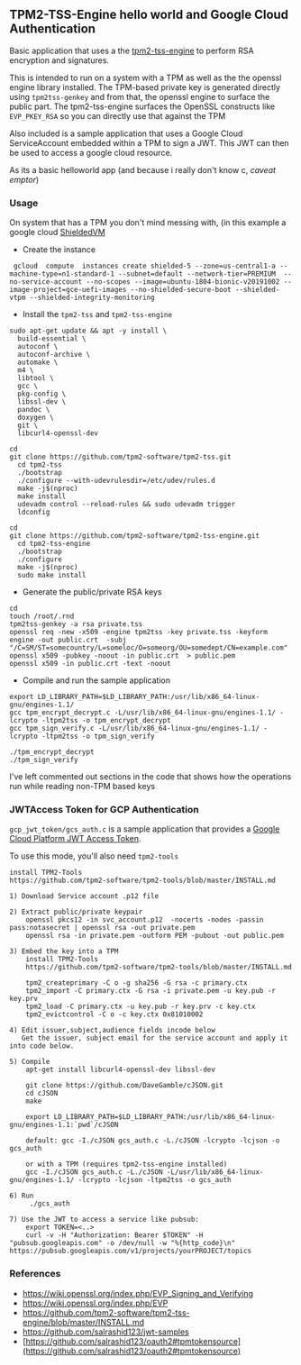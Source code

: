 ## TPM2-TSS-Engine hello world and Google Cloud Authentication 

Basic application that uses a the [tpm2-tss-engine](https://github.com/tpm2-software/tpm2-tss-engine/) to perform RSA encryption and signatures.

This is intended to run on a system with a TPM as well as the the openssl engine library installed.  The TPM-based private key is generated directly using `tpm2tss-genkey` and from that, the openssl engine to surface the public part.  The tpm2-tss-engine surfaces the OpenSSL constructs like `EVP_PKEY_RSA` so you can directly use that against the TPM

Also included is a sample application that uses a Google Cloud ServiceAccount embedded within a TPM to sign a JWT.  This JWT can then be used to access a google cloud resource.

As its a basic helloworld app (and because i really don't know c, _caveat emptor_)


### Usage

On  system that has a TPM you don't mind messing with, (in this example a google cloud [ShieldedVM](https://cloud.google.com/security/shielded-cloud/shielded-vm)


- Create the instance
```
 gcloud  compute  instances create shielded-5 --zone=us-central1-a --machine-type=n1-standard-1 --subnet=default --network-tier=PREMIUM  --no-service-account --no-scopes --image=ubuntu-1804-bionic-v20191002 --image-project=gce-uefi-images --no-shielded-secure-boot --shielded-vtpm --shielded-integrity-monitoring
```


- Install the `tpm2-tss` and `tpm2-tss-engine`

```
sudo apt-get update && apt -y install \
  build-essential \
  autoconf \
  autoconf-archive \
  automake \
  m4 \
  libtool \
  gcc \
  pkg-config \
  libssl-dev \
  pandoc \
  doxygen \
  git \
  libcurl4-openssl-dev

cd
git clone https://github.com/tpm2-software/tpm2-tss.git
  cd tpm2-tss
  ./bootstrap
  ./configure --with-udevrulesdir=/etc/udev/rules.d
  make -j$(nproc)
  make install
  udevadm control --reload-rules && sudo udevadm trigger
  ldconfig

cd
git clone https://github.com/tpm2-software/tpm2-tss-engine.git
  cd tpm2-tss-engine
  ./bootstrap
  ./configure
  make -j$(nproc)
  sudo make install
```


- Generate the public/private RSA keys

```
cd 
touch /root/.rnd
tpm2tss-genkey -a rsa private.tss
openssl req -new -x509 -engine tpm2tss -key private.tss -keyform engine -out public.crt  -subj "/C=SM/ST=somecountry/L=someloc/O=someorg/OU=somedept/CN=example.com"
openssl x509 -pubkey -noout -in public.crt  > public.pem
openssl x509 -in public.crt -text -noout
```
- Compile and run the sample application

```
export LD_LIBRARY_PATH=$LD_LIBRARY_PATH:/usr/lib/x86_64-linux-gnu/engines-1.1/
gcc tpm_encrypt_decrypt.c -L/usr/lib/x86_64-linux-gnu/engines-1.1/ -lcrypto -ltpm2tss -o tpm_encrypt_decrypt
gcc tpm_sign_verify.c -L/usr/lib/x86_64-linux-gnu/engines-1.1/ -lcrypto -ltpm2tss -o tpm_sign_verify
```

```
./tpm_encrypt_decrypt
./tpm_sign_verify
```

I've left commented out sections in the code that shows how the operations run while reading non-TPM based keys

### JWTAccess Token for GCP Authentication

`gcp_jwt_token/gcs_auth.c` is a sample application that provides a [Google Cloud Platform JWT Access Token](https://developers.google.com/identity/protocols/OAuth2ServiceAccount#jwt-auth).

To use this mode, you'll also need `tpm2-tools`

    install TPM2-Tools
    https://github.com/tpm2-software/tpm2-tools/blob/master/INSTALL.md

```
1) Download Service account .p12 file

2) Extract public/private keypair
    openssl pkcs12 -in svc_account.p12  -nocerts -nodes -passin pass:notasecret | openssl rsa -out private.pem
    openssl rsa -in private.pem -outform PEM -pubout -out public.pem

3) Embed the key into a TPM 
    install TPM2-Tools
    https://github.com/tpm2-software/tpm2-tools/blob/master/INSTALL.md

    tpm2_createprimary -C o -g sha256 -G rsa -c primary.ctx
    tpm2_import -C primary.ctx -G rsa -i private.pem -u key.pub -r key.prv
    tpm2_load -C primary.ctx -u key.pub -r key.prv -c key.ctx
    tpm2_evictcontrol -C o -c key.ctx 0x81010002

4) Edit issuer,subject,audience fields incode below
   Get the issuer, subject email for the service account and apply it into code below.

5) Compile
    apt-get install libcurl4-openssl-dev libssl-dev

    git clone https://github.com/DaveGamble/cJSON.git
    cd cJSON
    make

    export LD_LIBRARY_PATH=$LD_LIBRARY_PATH:/usr/lib/x86_64-linux-gnu/engines-1.1:`pwd`/cJSON

    default: gcc -I./cJSON gcs_auth.c -L./cJSON -lcrypto -lcjson -o gcs_auth

    or with a TPM (requires tpm2-tss-engine installed)
    gcc -I./cJSON gcs_auth.c -L./cJSON -L/usr/lib/x86_64-linux-gnu/engines-1.1/ -lcrypto -lcjson -ltpm2tss -o gcs_auth

6) Run
     ./gcs_auth

7) Use the JWT to access a service like pubsub:
    export TOKEN=<..>
    curl -v -H "Authorization: Bearer $TOKEN" -H "pubsub.googleapis.com" -o /dev/null -w "%{http_code}\n" https://pubsub.googleapis.com/v1/projects/yourPROJECT/topics
```

### References
- https://wiki.openssl.org/index.php/EVP_Signing_and_Verifying
- https://wiki.openssl.org/index.php/EVP
- https://github.com/tpm2-software/tpm2-tss-engine/blob/master/INSTALL.md
- https://github.com/salrashid123/jwt-samples
- [https://github.com/salrashid123/oauth2#tpmtokensource](https://github.com/salrashid123/oauth2#tpmtokensource)



